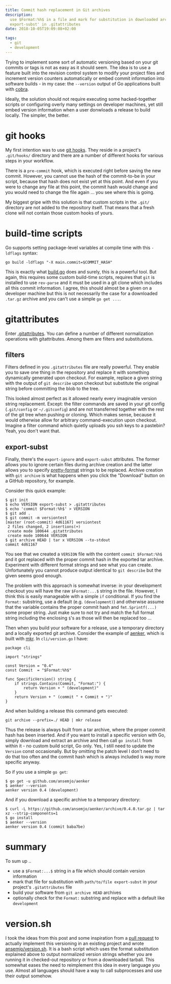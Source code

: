 ```yaml
---
title: Commit hash replacement in Git archives
description:
  use $Format:%h$ in a file and mark for substitution in downloaded archives with 'file
  export-subst' in .gitattributes
date: 2018-10-05T19:09:08+02:00

tags:
  - git
  - development
---
```


Trying to implement some sort of automatic versioning based on your git commits or tags is not as
easy as it should seem. The idea is to use a feature built into the revision control system to
modify your project files and increment version counters automatically or embed commit information
into software builds - in my case: the `--version` output of Go applications built with
[cobra](https://github.com/spf13/cobra).

Ideally, the solution should not require executing some hacked-together scripts or configuring
overly many settings on developer machines, yet still embed version information when a user
donwloads a release to build locally. The simpler, the better.

# git hooks

My first intention was to use [git hooks](https://git-scm.com/docs/githooks). They reside in a
project's `.git/hooks/` directory and there are a number of different hooks for various steps in
your workflow.

There is a `pre-commit` hook, which is executed right before saving the new commit. However, you
cannot use the hash of the commit-to-be in your script, because that hash does not exist yet at this
point. And even if you were to change any file at this point, the commit hash would change and you
would need to change the file again ... you see where this is going.

My biggest gripe with this solution is that custom scripts in the `.git/` directory are not added to
the repository itself. That means that a fresh clone will not contain those custom hooks of yours.

# build-time scripts

Go supports setting package-level variables at compile time with this `-ldflags` syntax:

    go build -ldflags "-X main.commit=$COMMIT_HASH"

This is exactly what [build.go](https://github.com/fd0/build-go) does and surely, this is a powerful
tool. But again, this requires some custom build-time scripts, requires that `git` is installed to
use `rev-parse` and it must be used in a git clone which includes all this commit information. I
agree, this should almost be a given on a developer machine but this is not necessarily the case for
a downloaded `.tar.gz` archive and you can't use a simple `go get ...`.

# gitattributes

Enter [.gitattributes](https://git-scm.com/docs/gitattributes). You can define a number of different
normalization operations with gitattributes. Among them are filters and substitutions.

## filters

Filters defined in you `.gitattributes` file are really powerful. They enable you to save one thing
in the repository and replace it with something dynamically generated upon checkout. For example,
replace a given string with the output of `git describe` upon checkout but substitute the original
string before committing the blob to the tree.

This looked almost perfect as it allowed nearly every imaginable version string replacement. Except:
the filter commands are saved in your git config (`.git/config` or `~/.gitconfig`) and are not
transferred together with the rest of the git tree when pushing or cloning. Which makes sense,
because it would otherwise allow for arbitrary command-execution upon checkout. Imagine a filter
command which quietly uploads you ssh keys to a pastebin? Yeah, you don't want that.

## export-subst

Finally, there's the `export-ignore` and `export-subst` attributes. The former allows you to ignore
certain files during archive creation and the latter allows you to specify
[pretty-format](https://git-scm.com/docs/pretty-formats) strings to be replaced. Archive creation
with `git archive` is what happens when you click the "Download" button on a GitHub repository, for
example.

Consider this quick example:

    $ git init
    $ echo VERSION export-subst > .gitattributes
    $ echo 'commit $Format:%h$' > VERSION
    $ git add .
    $ git commit -m versiontest
    [master (root-commit) 4d61167] versiontest
     2 files changed, 2 insertions(+)
     create mode 100644 .gitattributes
     create mode 100644 VERSION
    $ git archive HEAD | tar x VERSION --to-stdout
    commit 4d61167

You see that we created a `VERSION` file with the content `commit $Format:%h$` and it got replaced
with the proper commit hash in the exported tar archive. Experiment with different format strings
and see what you can create. Unfortunately you cannot produce output identical to `git describe` but
the given seems good enough.

The problem with this approach is somewhat inverse: in your development checkout you will have the
raw `$Format:...$` string in the file. However, I think this is easily manageable with a simple `if`
conditional. If you find the `Format:` substring, use a default (e.g. `(development)`) and otherwise
assume that the variable contains the proper commit hash and `fmt.Sprintf(...)` some proper string.
Just make sure to not try and match the full format string including the enclosing `$`'s as those
will then be replaced too ...

Then when you build your software for a release, use a temporary directory and a locally exported
git archive. Consider the example of [aenker](https://github.com/ansemjo/aenker), which is built
with [mkr](https://github.com/ansemjo/makerelease). In `cli/version.go` I have:

    package cli

    import "strings"

    const Version = "0.4"
    const Commit  = "$Format:%h$"

    func SpecificVersion() string {
    	if strings.Contains(Commit, "Format:") {
    		return Version + " (development)"
    	}
    	return Version + " (commit " + Commit + ")"
    }

And when building a release this command gets executed:

    git archive --prefix=./ HEAD | mkr release

Thus the release is always built from a tar archive, where the proper commit hash has been inserted.
And if you want to install a specific version with Go, simply download and extract an archive and
then call `go install` from within it - no custom build script, Go only. Yes, I still need to update
the `Version` const occasionally. But by omitting the patch level I don't need to do that too often
and the commit hash which is always included is way more specific anyway.

So if you use a simple `go get`:

    $ go get -u github.com/ansemjo/aenker
    $ aenker --version
    aenker version 0.4 (development)

And if you download a specific archive to a temporary directory:

    $ curl -L https://github.com/ansemjo/aenker/archive/0.4.0.tar.gz | tar xz --strip-components=1
    $ go install
    $ aenker --version
    aenker version 0.4 (commit baba7be)

# summary

To sum up ..

- use a `$Format:...$` string in a file which should contain version information
- mark that file for substitution with `path/to/file export-subst` in your project's
  `.gitattributes` file
- build your software from `git archive HEAD` archives
- optionally check for the `Format:` substring and replace with a default like `development`

# version.<!--nolink-->sh

I took the ideas from this post and some inspiration from a
[pull request](https://github.com/rootless-containers/slirp4netns/pull/35) to actually implement
this versioning in an existing project and wrote
[ansemjo/version.sh](https://github.com/ansemjo/version.sh). It is a bash script which uses the
format substitution explained above to output normalized version strings whether you are running it
in checked-out repository or from a downloaded tarball. This somewhat eases the need to reimplement
this idea in every language you use. Almost all languages should have a way to call subprocesses and
use their output somehow.

